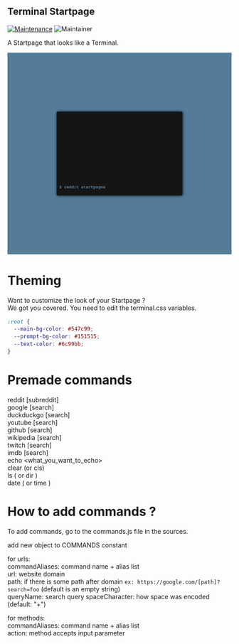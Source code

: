 ## Terminal Startpage

[![Maintenance](https://img.shields.io/badge/Maintained%3F-yes-green.svg)](https://GitHub.com/Naereen/StrapDown.js/graphs/commit-activity)
![Maintainer](https://img.shields.io/badge/maintainer-EmDev21-blue)

A Startpage that looks like a Terminal.

![](preview.png)

# Theming

Want to customize the look of your Startpage ?\
We got you covered. You need to edit the terminal.css variables.

```css
:root {
  --main-bg-color: #547c99;
  --prompt-bg-color: #151515;
  --text-color: #6c99bb;
}
```

# Premade commands

reddit [subreddit]\
google [search]\
duckduckgo [search]\
youtube [search]\
github [search]\
wikipedia [search]\
twitch [search]\
imdb [search]\
echo <what_you_want_to_echo>\
clear (or cls)\
ls ( or dir )\
date ( or time )

# How to add commands ?

To add commands, go to the commands.js file in the sources.

add new object to COMMANDS constant

for urls:  
commandAliases: command name + alias list  
url: website domain  
path: if there is some path after domain `ex: https://google.com/[path]?search=foo` (default is an empty string)  
queryName: search query
spaceCharacter: how space was encoded (default: "+")

for methods:  
commandAliases: command name + alias list  
action: method accepts input parameter

